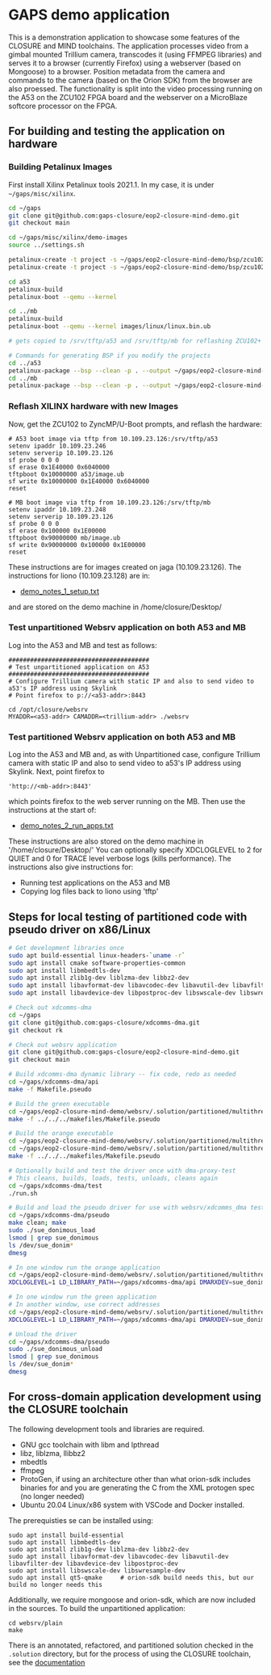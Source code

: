 # GAPS demo application

This is a demonstration application to showcase some features of the CLOSURE and MIND toolchains. The application processes video from a gimbal mounted Trillium camera, transcodes it (using FFMPEG libraries) and serves it to a browser (currently Firefox) using a webserver (based on Mongoose) to a browser. Position metadata from the camera and commands to the camera (based on the Orion SDK) from the browser are also proessed. The functionality is split into the video processing running on the A53 on the ZCU102 FPGA board and the webserver on a MicroBlaze softcore processor on the FPGA.

## For building and testing the application on hardware

### Building Petalinux Images

First install Xilinx Petalinux tools 2021.1. In my case, it is under `~/gaps/misc/xilinx`.

```bash
cd ~/gaps
git clone git@github.com:gaps-closure/eop2-closure-mind-demo.git
git checkout main

cd ~/gaps/misc/xilinx/demo-images
source ../settings.sh 

petalinux-create -t project -s ~/gaps/eop2-closure-mind-demo/bsp/zcu102_peraton_a53_20220823.bsp -n a53
petalinux-create -t project -s ~/gaps/eop2-closure-mind-demo/bsp/zcu102_peraton_mb_20220823.bsp -n mb

cd a53
petalinux-build
petalinux-boot --qemu --kernel

cd ../mb
petalinux-build
petalinux-boot --qemu --kernel images/linux/linux.bin.ub

# gets copied to /srv/tftp/a53 and /srv/tftp/mb for reflashing ZCU102+ and booting A53 and MB

# Commands for generating BSP if you modify the projects
cd ../a53
petalinux-package --bsp --clean -p . --output ~/gaps/eop2-closure-mind-demo/bsp/zcu102_peraton_a53_20220823.bsp
cd ../mb
petalinux-package --bsp --clean -p . --output ~/gaps/eop2-closure-mind-demo/bsp/zcu102_peraton_mb_20220823.bsp
```

### Reflash XILINX hardware with new Images

Now, get the ZCU102 to ZyncMP/U-Boot prompts, and reflash the hardware:

```
# A53 boot image via tftp from 10.109.23.126:/srv/tftp/a53 
setenv ipaddr 10.109.23.246
setenv serverip 10.109.23.126
sf probe 0 0 0
sf erase 0x1E40000 0x6040000
tftpboot 0x10000000 a53/image.ub
sf write 0x10000000 0x1E40000 0x6040000
reset

# MB boot image via tftp from 10.109.23.126:/srv/tftp/mb
setenv ipaddr 10.109.23.248
setenv serverip 10.109.23.126
sf probe 0 0 0
sf erase 0x100000 0x1E00000
tftpboot 0x90000000 mb/image.ub
sf write 0x90000000 0x100000 0x1E00000
reset
```

These instructions are for images created on jaga (10.109.23.126). 
The instructions for liono (10.109.23.128) are in:

- [demo_notes_1_setup.txt](./demo_notes_1_setup.txt)

and are stored on the demo machine in /home/closure/Desktop/

### Test unpartitioned Websrv application on both A53 and MB

Log into the A53 and MB and test as follows:

```
#######################################
# Test unpartitioned application on A53
#######################################
# Configure Trillium camera with static IP and also to send video to a53's IP address using Skylink
# Point firefox to p://<a53-addr>:8443

cd /opt/closure/websrv
MYADDR=<a53-addr> CAMADDR=<trillium-addr> ./websrv
```

### Test partitioned Websrv application on both A53 and MB

Log into the A53 and MB and, as with Unpartitioned case, 
configure Trillium camera with static IP and also to send video to
a53's IP address using Skylink. Next, point firefox to 

```
'http://<mb-addr>:8443' 
```

which points firefox to the web server running on the MB. 
Then use the instructions at the start of:

- [demo_notes_2_run_apps.txt](./demo_notes_2_run_apps.txt)

These instructions are also stored on the demo machine in '/home/closure/Desktop/'
You can optionally specify XDCLOGLEVEL to 2 for QUIET and 0 for TRACE level verbose logs (kills performance). 
The instructions also give instructions for:
- Running test applications on the A53 and MB
- Copying log files back to liono using 'tftp'


## Steps for local testing of partitioned code with pseudo driver on x86/Linux

```bash
# Get development libraries once
sudo apt build-essential linux-headers-`uname -r`
sudo apt install cmake software-properties-common
sudo apt install libmbedtls-dev
sudo apt install zlib1g-dev liblzma-dev libbz2-dev 
sudo apt install libavformat-dev libavcodec-dev libavutil-dev libavfilter-dev 
sudo apt install libavdevice-dev libpostproc-dev libswscale-dev libswresample-dev

# Check out xdcomms-dma 
cd ~/gaps
git clone git@github.com:gaps-closure/xdcomms-dma.git
git checkout rk

# Check out websrv application
git clone git@github.com:gaps-closure/eop2-closure-mind-demo.git
git checkout main

# Build xdcomms-dma dynamic library -- fix code, redo as needed
cd ~/gaps/xdcomms-dma/api
make -f Makefile.pseudo

# Build the green executable 
cd ~/gaps/eop2-closure-mind-demo/websrv/.solution/partitioned/multithreaded/green/
make -f ../../../makefiles/Makefile.pseudo 

# Build the orange executable 
cd ~/gaps/eop2-closure-mind-demo/websrv/.solution/partitioned/multithreaded/green/
cd ~/gaps/eop2-closure-mind-demo/websrv/.solution/partitioned/multithreaded/orange/
make -f ../../../makefiles/Makefile.pseudo 

# Optionally build and test the driver once with dma-proxy-test
# This cleans, builds, loads, tests, unloads, cleans again
cd ~/gaps/xdcomms-dma/test
./run.sh

# Build and load the pseudo driver for use with websrv/xdcomms_dma testing
cd ~/gaps/xdcomms-dma/pseudo
make clean; make
sudo ./sue_donimous_load
lsmod | grep sue_donimous
ls /dev/sue_donim*
dmesg

# In one window run the orange application
cd ~/gaps/eop2-closure-mind-demo/websrv/.solution/partitioned/multithreaded/orange/
XDCLOGLEVEL=1 LD_LIBRARY_PATH=~/gaps/xdcomms-dma/api DMARXDEV=sue_donimous_rx0 DMATXDEV=sue_donimous_tx0 MYADDR=10.50.0.1 CAMADDR=10.50.0.2 ./websrv

# In one window run the green application
# In another window, use correct addresses 
cd ~/gaps/eop2-closure-mind-demo/websrv/.solution/partitioned/multithreaded/green/
XDCLOGLEVEL=1 LD_LIBRARY_PATH=~/gaps/xdcomms-dma/api DMARXDEV=sue_donimous_rx1 DMATXDEV=sue_donimous_tx1 ./websrv

# Unload the driver
cd ~/gaps/xdcomms-dma/pseudo
sudo ./sue_donimous_unload
lsmod | grep sue_donimous
ls /dev/sue_donim*
dmesg

```

## For cross-domain application development using the CLOSURE toolchain

The following development tools and libraries are required.
 * GNU gcc toolchain with libm and lpthread
 * libz, liblzma, llibbz2
 * mbedtls
 * ffmpeg
 * ProtoGen, if using an architecture other than what orion-sdk includes binaries for
   and you are generating the C from the XML protogen spec (no longer needed)
 * Ubuntu 20.04 Linux/x86 system with VSCode and Docker installed.

The prerequisties se can be installed using:
```
sudo apt install build-essential
sudo apt install libmbedtls-dev
sudo apt install zlib1g-dev liblzma-dev libbz2-dev
sudo apt install libavformat-dev libavcodec-dev libavutil-dev libavfilter-dev libavdevice-dev libpostproc-dev 
sudo apt install libswscale-dev libswresample-dev 
sudo apt install qt5-qmake     # orion-sdk build needs this, but our build no longer needs this
```

Additionally, we require mongoose and orion-sdk, which are now included in the sources.
To build the unpartitioned application:

```
cd websrv/plain
make
```

There is an annotated, refactored, and partitioned solution checked in the `.solution` directory, but for the process of using the CLOSURE toolchain, see the [documentation](https://gaps-closure.github.io/)


